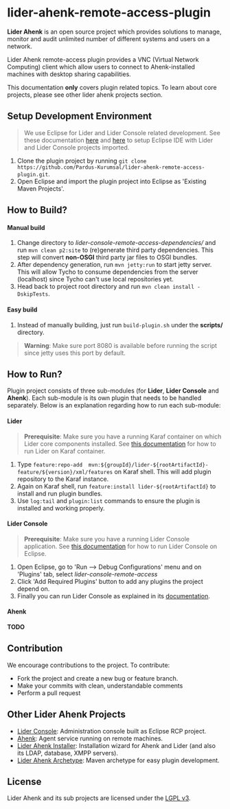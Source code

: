 # lider-ahenk-remote-access-plugin

**Lider Ahenk** is an open source project which provides solutions to manage, monitor and audit unlimited number of different systems and users on a network.

Lider Ahenk remote-access plugin provides a VNC (Virtual Network Computing) client which allow users to connect to Ahenk-installed machines with desktop sharing capabilities.

This documentation **only** covers plugin related topics. To learn about core projects, please see other lider ahenk projects section.

## Setup Development Environment

> We use Eclipse for Lider and Lider Console related development. See these documentation [here](https://github.com/Pardus-Kurumsal/lider-console/wiki/01.-Setup-Development-Environment) and [here](https://github.com/Pardus-Kurumsal/lider/wiki/01.-Setup-Development-Environment) to setup Eclipse IDE with Lider and Lider Console projects imported.

1. Clone the plugin project by running `git clone https://github.com/Pardus-Kurumsal/lider-ahenk-remote-access-plugin.git`.
2. Open Eclipse and import the plugin project into Eclipse as 'Existing Maven Projects'.

## How to Build?

#### Manual build

1. Change directory to *lider-console-remote-access-dependencies/* and run `mvn clean p2:site` to (re)generate third party dependencies. This step will convert **non-OSGI** third party jar files to OSGI bundles.
2. After dependency generation, run `mvn jetty:run` to start jetty server. This will allow Tycho to consume dependencies from the server (localhost) since Tycho can't use local repositories yet.
3. Head back to project root directory and run `mvn clean install -DskipTests`.

#### Easy build

1. Instead of manually building, just run `build-plugin.sh` under the **scripts/** directory.

> **Warning**: Make sure port 8080 is available before running the script since jetty uses this port by default.

## How to Run?

Plugin project consists of three sub-modules (for **Lider**, **Lider Console** and **Ahenk**). Each sub-module is its own plugin that needs to be handled separately. Below is an explanation regarding how to run each sub-module:

#### Lider

> **Prerequisite**: Make sure you have a running Karaf container on which Lider core components installed. See [this documentation](https://github.com/Pardus-Kurumsal/lider/wiki/02.-Building-&-Running) for how to run Lider on Karaf container.

1. Type `feature:repo-add  mvn:${groupId}/lider-${rootArtifactId}-feature/${version}/xml/features` on Karaf shell. This will add plugin repository to the Karaf instance.
2. Again on Karaf shell, run `feature:install lider-${rootArtifactId}` to install and run plugin bundles.
3. Use `log:tail` and `plugin:list` commands to ensure the plugin is installed and working properly.

#### Lider Console

> **Prerequisite**: Make sure you have a running Lider Console application. See [this documentation](https://github.com/Pardus-Kurumsal/lider-console/wiki/02.-Building-&-Running) for how to run Lider Console on Eclipse.

1. Open Eclipse, go to 'Run --> Debug Configurations' menu and on 'Plugins' tab, select _lider-console-remote-access_
2. Click 'Add Required Plugins' button to add any plugins the project depend on.
3. Finally you can run Lider Console as explained in its [documentation](https://github.com/Pardus-Kurumsal/lider-console/wiki/02.-Building-&-Running).

#### Ahenk

**TODO**

## Contribution

We encourage contributions to the project. To contribute:

* Fork the project and create a new bug or feature branch.
* Make your commits with clean, understandable comments
* Perform a pull request

## Other Lider Ahenk Projects

* [Lider Console](https://github.com/Pardus-Kurumsal/lider-console): Administration console built as Eclipse RCP project.
* [Ahenk](https://github.com/Pardus-Kurumsal/ahenk): Agent service running on remote machines.
* [Lider Ahenk Installer](https://github.com/Pardus-Kurumsal/lider-ahenk-installer): Installation wizard for Ahenk and Lider (and also its LDAP, database, XMPP servers).
* [Lider Ahenk Archetype](https://github.com/Pardus-Kurumsal/lider-ahenk-archetype): Maven archetype for easy plugin development.

## License

Lider Ahenk and its sub projects are licensed under the [LGPL v3](https://github.com/Pardus-Kurumsal/lider/blob/master/LICENSE).
